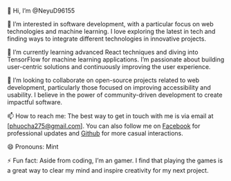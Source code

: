 👋 Hi, I’m @NeyuD96155

👀 I’m interested in software development, with a particular focus on web technologies and machine learning. I love exploring the latest in tech and finding ways to integrate different technologies in innovative projects.

🌱 I’m currently learning advanced React techniques and diving into TensorFlow for machine learning applications. I’m passionate about building user-centric solutions and continuously improving the user experience.

💞️ I’m looking to collaborate on open-source projects related to web development, particularly those focused on improving accessibility and usability. I believe in the power of community-driven development to create impactful software.

📫 How to reach me: The best way to get in touch with me is via email at [phuocha275@gmail.com]. You can also follow me on [Facebook](https://www.facebook.com/profile.php?id=100087274279487) for professional updates and [Github](https://github.com/NeyuD96155) for more casual interactions.

😄 Pronouns: Mint

⚡ Fun fact: Aside from coding, I’m an gamer. I find that playing the games is a great way to clear my mind and inspire creativity for my next project.

<!---
NeyuD96155/NeyuD96155 is a ✨ special ✨ repository because its `README.md` (this file) appears on your GitHub profile.
--->
